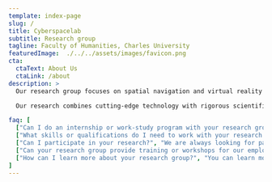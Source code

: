 ```yaml
---
template: index-page
slug: /
title: Cyberspacelab
subtitle: Research group
tagline: Faculty of Humanities, Charles University
featuredImage:  ./../../assets/images/favicon.png
cta:
  ctaText: About Us
  ctaLink: /about
description: >
  Our research group focuses on spatial navigation and virtual reality! We are a team of people from the field of cognitive psychology, neuroscience, and computer science, dedicated to exploring how humans navigate and interact with virtual environments.

  Our research combines cutting-edge technology with rigorous scientific methodology to understand how virtual reality can be used to enhance spatial learning and cognitive performance.

faq: [
  ["Can I do an internship or work-study program with your research group?", "Yes, we  offer internship and work-study opportunities for undergraduate and graduate students. Please check our website or contact us directly for more information about current opportunities."],
  ["What skills or qualifications do I need to work with your research group?", "We welcome students from a variety of backgrounds and disciplines, including psychology, neuroscience, computer science, engineering, and more. Strong analytical skills, attention to detail, and an interest in spatial navigation and virtual reality are all important for success."],
  ["Can I participate in your research?", "We are always looking for participants for our research studies! If you are interested in participating, please contact us using the information provided on our website."],
  ["Can your research group provide training or workshops for our employees?", "Yes, we can provide training and workshops on a variety of topics related to spatial navigation, virtual reality, and cognitive performance. Please contact us to learn more."],
  ["How can I learn more about your research group?", "You can learn more about our research group and our ongoing projects by exploring our website and following us on social media. We also welcome inquiries from individuals and organizations interested in collaborating with us."]
]
---
```

